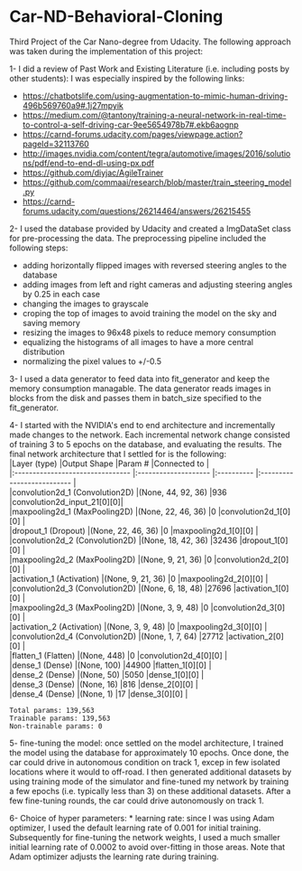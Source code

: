 # Car-ND-Behavioral-Cloning

Third Project of the Car Nano-degree from Udacity. The following approach was taken during the implementation of this project:

1- I did a review of Past Work and Existing Literature (i.e. including posts by other students):
I was especially inspired by the following links:  
   * https://chatbotslife.com/using-augmentation-to-mimic-human-driving-496b569760a9#.1j27mpyik  
   * https://medium.com/@tantony/training-a-neural-network-in-real-time-to-control-a-self-driving-car-9ee5654978b7#.ekb6aognp  
   * https://carnd-forums.udacity.com/pages/viewpage.action?pageId=32113760  
   * http://images.nvidia.com/content/tegra/automotive/images/2016/solutions/pdf/end-to-end-dl-using-px.pdf  
   * https://github.com/diyjac/AgileTrainer  
   * https://github.com/commaai/research/blob/master/train_steering_model.py  
   * https://carnd-forums.udacity.com/questions/26214464/answers/26215455  

2- I used the database provided by Udacity and created a ImgDataSet class for pre-processing the data. The preprocessing pipeline included the following steps:
   * adding horizontally flipped images with reversed steering angles to the database  
   * adding images from left and right cameras and adjusting steering angles by 0.25 in each case  
   * changing the images to grayscale  
   * croping the top of images to avoid training the model on the sky and saving memory  
   * resizing the images to 96x48 pixels to reduce memory consumption  
   * equalizing the histograms of all images to have a more central distribution  
   * normalizing the pixel values to +/-0.5  

3- I used a data generator to feed data into fit_generator and keep the memory consumption managable. The data generator reads images in blocks from the disk and passes them in batch_size specified to the fit_generator.

4- I started with the NVIDIA's end to end architecture and incrementally made changes to the network. Each incremental network change consisted of training 3 to 5 epochs on the database, and evaluating the results. The final network architecture that I settled for is the following:  
    |Layer (type)                      |Output Shape          |Param #     |Connected to                |     
    |:-------------------------------- |:-------------------- |:---------- |:-------------------------- |     
	|convolution2d_1 (Convolution2D)   |(None, 44, 92, 36)    |936         |convolution2d_input_21[0][0]|     
	|maxpooling2d_1 (MaxPooling2D)     |(None, 22, 46, 36)    |0           |convolution2d_1[0][0]       |     
	|dropout_1 (Dropout)               |(None, 22, 46, 36)    |0           |maxpooling2d_1[0][0]        |     
	|convolution2d_2 (Convolution2D)   |(None, 18, 42, 36)    |32436       |dropout_1[0][0]             |     
	|maxpooling2d_2 (MaxPooling2D)     |(None, 9, 21, 36)     |0           |convolution2d_2[0][0]       |     
	|activation_1 (Activation)         |(None, 9, 21, 36)     |0           |maxpooling2d_2[0][0]        |     
	|convolution2d_3 (Convolution2D)   |(None, 6, 18, 48)     |27696       |activation_1[0][0]          |     
	|maxpooling2d_3 (MaxPooling2D)     |(None, 3, 9, 48)      |0           |convolution2d_3[0][0]       |     
	|activation_2 (Activation)         |(None, 3, 9, 48)      |0           |maxpooling2d_3[0][0]        |     
	|convolution2d_4 (Convolution2D)   |(None, 1, 7, 64)      |27712       |activation_2[0][0]          |     
	|flatten_1 (Flatten)               |(None, 448)           |0           |convolution2d_4[0][0]       |     
	|dense_1 (Dense)                   |(None, 100)           |44900       |flatten_1[0][0]             |     
	|dense_2 (Dense)                   |(None, 50)            |5050        |dense_1[0][0]               |     
	|dense_3 (Dense)                   |(None, 16)            |816         |dense_2[0][0]               |     
	|dense_4 (Dense)                   |(None, 1)             |17          |dense_3[0][0]               |     

	Total params: 139,563
	Trainable params: 139,563
	Non-trainable params: 0
	


5- fine-tuning the model: once settled on the model architecture, I trained the model using the database for approximately 10 epochs. Once done, the car could drive in autonomous condition on track 1, excep in few isolated locations where it would to off-road. I then generated additional datasets by using training mode of the simulator and fine-tuned my network by training a few epochs (i.e. typically less than 3) on these additional datasets. After a few fine-tuning rounds, the car could drive autonomously on track 1.

6- Choice of hyper parameters:
    * learning rate: since I was using Adam optimizer, I used the default learning rate of 0.001 for initial training. Subsequently for fine-tuning the network weights, I used a much smaller initial learning rate of 0.0002 to avoid over-fitting in those areas. Note that Adam optimizer adjusts the learning rate during training.